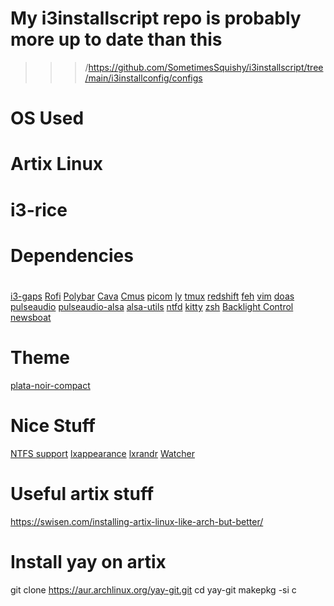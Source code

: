 # My i3installscript repo is probably more up to date than this
>>>/https://github.com/SometimesSquishy/i3installscript/tree/main/i3installconfig/configs

#
#
# OS Used
# Artix Linux
#
# i3-rice
# 
# Dependencies
#
 [i3-gaps](https://github.com/Airblader/i3)
 [Rofi](https://github.com/davatorium/rofi)
 [Polybar](https://github.com/polybar/polybar)
 [Cava](https://github.com/karlstav/cava)
[Cmus](https://github.com/cmus/cmus)
[picom](https://github.com/yshui/picom)
[ly](https://github.com/fairyglade/ly)
[tmux](https://github.com/tmux/tmux)
[redshift](https://github.com/jonls/redshift)
[feh](https://github.com/derf/feh)
[vim](https://github.com/vim/vim)
[doas](https://github.com/Duncaen/OpenDoas)
[pulseaudio](https://archlinux.org/packages/?name=pulseaudio)
[pulseaudio-alsa](https://archlinux.org/packages/?name=pulseaudio-alsa)
[alsa-utils](https://archlinux.org/packages/?name=alsa-utils)
[ntfd](https://github.com/kamek-pf/ntfd)
[kitty](https://sw.kovidgoyal.net/kitty/)
[zsh](https://wiki.archlinux.org/title/Zsh#Installation)
[Backlight Control](https://aur.archlinux.org/packages/backlight_control)
[newsboat](https://wiki.archlinux.org/title/Newsboat)
#
#
# Theme
[plata-noir-compact](https://aur.archlinux.org/packages/plata-theme)
#
# Nice Stuff
[NTFS support](https://wiki.archlinux.org/title/NTFS-3G)
[lxappearance](https://archlinux.org/packages/community/x86_64/lxappearance-gtk3/)
[lxrandr](https://wiki.lxde.org/en/LXRandR)
[Watcher](https://github.com/Waishnav/Watcher) 
# 
# Useful artix stuff
https://swisen.com/installing-artix-linux-like-arch-but-better/
# Install yay on artix
git clone https://aur.archlinux.org/yay-git.git
cd yay-git
makepkg -si c
# 
